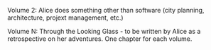 Volume 2: Alice does something other than software (city planning, architecture, projext management, etc.)

Volume N: Through the Looking Glass - to be written by Alice as a retrospective on her adventures. One chapter for each volume.